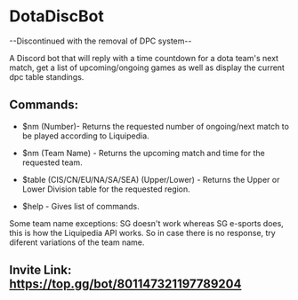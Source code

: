 # DotaDiscBot

--Discontinued with the removal of DPC system--

 A Discord bot that will reply with a time countdown for a dota team's next match, get a list of upcoming/ongoing games as well as display the current dpc table standings.
 
 ## Commands:
- $nm (Number)- Returns the requested number of ongoing/next match to be played according to Liquipedia.

- $nm (Team Name) - Returns the upcoming match and time for the requested team.

- $table (CIS/CN/EU/NA/SA/SEA) (Upper/Lower) - Returns the Upper or Lower Division table for the requested region.

- $help - Gives list of commands.

Some team name exceptions: SG doesn't work whereas SG e-sports does, this is how the Liquipedia API works. So in case there is no response, try diferent variations of the team name.

## Invite Link: https://top.gg/bot/801147321197789204
